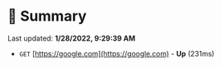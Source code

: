 # 📖 Summary
Last updated: **1/28/2022, 9:29:39 AM**

- `GET` [https://google.com](https://google.com) - **Up** (231ms)
